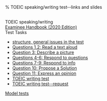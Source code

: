 % TOEIC speaking/writing test--links and slides


<br>TOEIC speaking/writing
<br>
<a href="http://web.nuu.edu.tw/~greg/toeic/sample/TOEIC%20Speaking%20and%20Writing%20tests%20Examinee%20Handbook.pdf">Examinee Handbook (2020 Edition)</a>
<br>
Test Tasks
<br>

<ul>
<li><a href="http://drbean.sdf.org/toeflic/general.pdf">structure, general issues in the test</a>
<li><a href="http://drbean.sdf.org/toeflic/read.pdf">Questions 1,2: Read a text aloud</a>
<li><a href="http://drbean.sdf.org/toeflic/pic.pdf">Question 3: Describe a picture</a>
<li><a href="http://drbean.sdf.org/toeflic/question.pdf">Questions 4-6: Respond to questions</a>
<li><a href="http://drbean.sdf.org/toeflic/information.pdf">Questions 7-9: Respond to info</a>
<li><a href="http://drbean.sdf.org/toeflic/solution.pdf">Question 10: Propose a Solution</a>
<li><a href="http://drbean.sdf.org/toeflic/opinion.pdf">Question 11: Express an opinion</a>
<li><a href="http://drbean.sdf.org/toeflic/writing.pdf">TOEIC writing test</a>
<li><a href="http://drbean.sdf.org/toeflic/request.pdf">TOEIC writing test--request</a>
</ul>
<a href="http://drbean.sdf.org/toeflic/test.html">Model tests</a>

